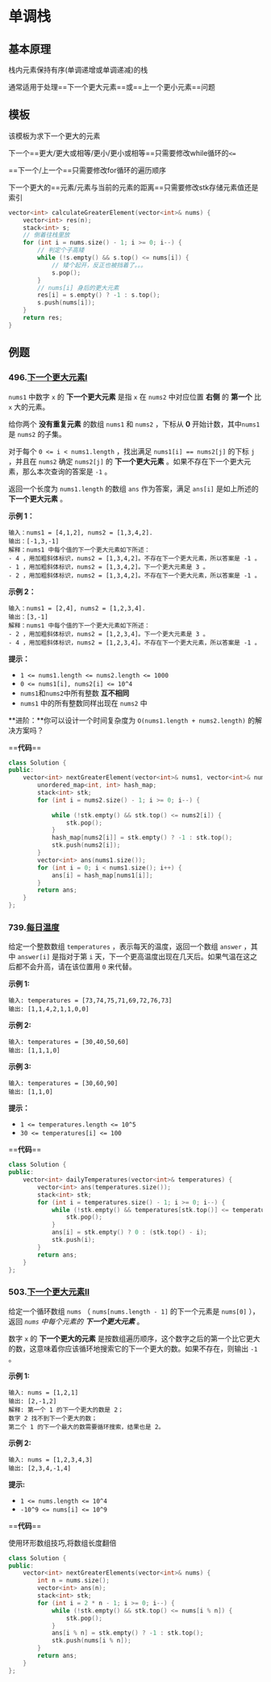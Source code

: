 # 单调栈

## 基本原理

栈内元素保持有序(单调递增或单调递减)的栈

通常适用于处理==下一个更大元素==或==上一个更小元素==问题



## 模板

该模板为求下一个更大的元素

下一个==更大/更大或相等/更小/更小或相等==只需要修改while循环的`<=`

==下一个/上一个==只需要修改for循环的遍历顺序

下一个更大的==元素/元素与当前的元素的距离==只需要修改stk存储元素值还是索引

```c++
vector<int> calculateGreaterElement(vector<int>& nums) {
    vector<int> res(n);
    stack<int> s; 
    // 倒着往栈里放
    for (int i = nums.size() - 1; i >= 0; i--) {
        // 判定个子高矮
        while (!s.empty() && s.top() <= nums[i]) {
            // 矮个起开，反正也被挡着了。。。
            s.pop();
        }
        // nums[i] 身后的更大元素
        res[i] = s.empty() ? -1 : s.top();
        s.push(nums[i]);
    }
    return res;
}
```



## 例题

### 496.[下一个更大元素I](https://leetcode.cn/problems/next-greater-element-i/description/)

`nums1` 中数字 `x` 的 **下一个更大元素** 是指 `x` 在 `nums2` 中对应位置 **右侧** 的 **第一个** 比 `x` 大的元素。

给你两个 **没有重复元素** 的数组 `nums1` 和 `nums2` ，下标从 **0** 开始计数，其中`nums1` 是 `nums2` 的子集。

对于每个 `0 <= i < nums1.length` ，找出满足 `nums1[i] == nums2[j]` 的下标 `j` ，并且在 `nums2` 确定 `nums2[j]` 的 **下一个更大元素** 。如果不存在下一个更大元素，那么本次查询的答案是 `-1` 。

返回一个长度为 `nums1.length` 的数组 `ans` 作为答案，满足 `ans[i]` 是如上所述的 **下一个更大元素** 。

 

**示例 1：**

```
输入：nums1 = [4,1,2], nums2 = [1,3,4,2].
输出：[-1,3,-1]
解释：nums1 中每个值的下一个更大元素如下所述：
- 4 ，用加粗斜体标识，nums2 = [1,3,4,2]。不存在下一个更大元素，所以答案是 -1 。
- 1 ，用加粗斜体标识，nums2 = [1,3,4,2]。下一个更大元素是 3 。
- 2 ，用加粗斜体标识，nums2 = [1,3,4,2]。不存在下一个更大元素，所以答案是 -1 。
```

**示例 2：**

```
输入：nums1 = [2,4], nums2 = [1,2,3,4].
输出：[3,-1]
解释：nums1 中每个值的下一个更大元素如下所述：
- 2 ，用加粗斜体标识，nums2 = [1,2,3,4]。下一个更大元素是 3 。
- 4 ，用加粗斜体标识，nums2 = [1,2,3,4]。不存在下一个更大元素，所以答案是 -1 。
```

 

**提示：**

- `1 <= nums1.length <= nums2.length <= 1000`
- `0 <= nums1[i], nums2[i] <= 10^4`
- `nums1`和`nums2`中所有整数 **互不相同**
- `nums1` 中的所有整数同样出现在 `nums2` 中

 

**进阶：**你可以设计一个时间复杂度为 `O(nums1.length + nums2.length)` 的解决方案吗？



==**代码**==

```c++
class Solution {
public:
    vector<int> nextGreaterElement(vector<int>& nums1, vector<int>& nums2) {
        unordered_map<int, int> hash_map;
        stack<int> stk;
        for (int i = nums2.size() - 1; i >= 0; i--) {
            
            while (!stk.empty() && stk.top() <= nums2[i]) {
                stk.pop();
            }
            hash_map[nums2[i]] = stk.empty() ? -1 : stk.top();
            stk.push(nums2[i]);
        }
        vector<int> ans(nums1.size());
        for (int i = 0; i < nums1.size(); i++) {
            ans[i] = hash_map[nums1[i]];
        }
        return ans;
    }
};
```



### 739.[每日温度](https://leetcode.cn/problems/daily-temperatures/description/)

给定一个整数数组 `temperatures` ，表示每天的温度，返回一个数组 `answer` ，其中 `answer[i]` 是指对于第 `i` 天，下一个更高温度出现在几天后。如果气温在这之后都不会升高，请在该位置用 `0` 来代替。

 

**示例 1:**

```
输入: temperatures = [73,74,75,71,69,72,76,73]
输出: [1,1,4,2,1,1,0,0]
```

**示例 2:**

```
输入: temperatures = [30,40,50,60]
输出: [1,1,1,0]
```

**示例 3:**

```
输入: temperatures = [30,60,90]
输出: [1,1,0]
```

 

**提示：**

- `1 <= temperatures.length <= 10^5`
- `30 <= temperatures[i] <= 100`



==**代码**==

```c++
class Solution {
public:
    vector<int> dailyTemperatures(vector<int>& temperatures) {
        vector<int> ans(temperatures.size());
        stack<int> stk;
        for (int i = temperatures.size() - 1; i >= 0; i--) {
            while (!stk.empty() && temperatures[stk.top()] <= temperatures[i]) {
                stk.pop();
            }
            ans[i] = stk.empty() ? 0 : (stk.top() - i);
            stk.push(i);
        }
        return ans;
    }
};
```



### 503.[下一个更大元素II](https://leetcode.cn/problems/next-greater-element-ii/description/)

给定一个循环数组 `nums` （ `nums[nums.length - 1]` 的下一个元素是 `nums[0]` ），返回 *`nums` 中每个元素的 **下一个更大元素*** 。

数字 `x` 的 **下一个更大的元素** 是按数组遍历顺序，这个数字之后的第一个比它更大的数，这意味着你应该循环地搜索它的下一个更大的数。如果不存在，则输出 `-1` 。

 

**示例 1:**

```
输入: nums = [1,2,1]
输出: [2,-1,2]
解释: 第一个 1 的下一个更大的数是 2；
数字 2 找不到下一个更大的数； 
第二个 1 的下一个最大的数需要循环搜索，结果也是 2。
```

**示例 2:**

```
输入: nums = [1,2,3,4,3]
输出: [2,3,4,-1,4]
```

 

**提示:**

- `1 <= nums.length <= 10^4`
- `-10^9 <= nums[i] <= 10^9`



==**代码**==

使用环形数组技巧,将数组长度翻倍

```c++
class Solution {
public:
    vector<int> nextGreaterElements(vector<int>& nums) {
        int n = nums.size();
        vector<int> ans(n);
        stack<int> stk;
        for (int i = 2 * n - 1; i >= 0; i--) {
            while (!stk.empty() && stk.top() <= nums[i % n]) {
                stk.pop();
            }
            ans[i % n] = stk.empty() ? -1 : stk.top();
            stk.push(nums[i % n]);
        }
        return ans;
    }
};
```

